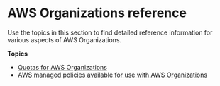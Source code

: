 # AWS Organizations reference<a name="orgs_reference"></a>

Use the topics in this section to find detailed reference information for various aspects of AWS Organizations\.

**Topics**
+ [Quotas for AWS Organizations](orgs_reference_limits.md)
+ [AWS managed policies available for use with AWS Organizations](orgs_reference_available-policies.md)